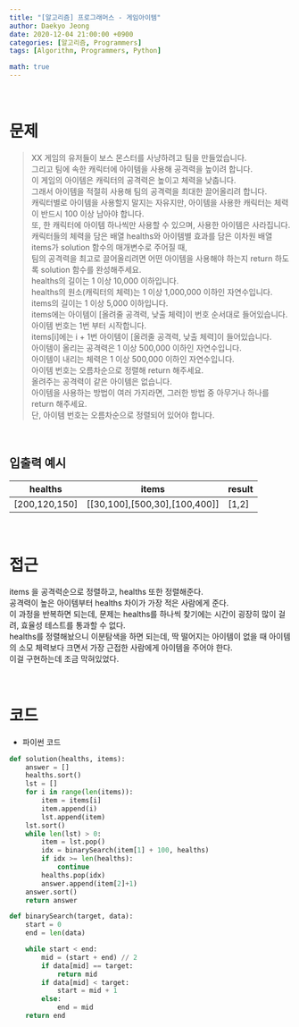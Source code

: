 ```yaml
---
title: "[알고리즘] 프로그래머스 - 게임아이템"
author: Daekyo Jeong
date: 2020-12-04 21:00:00 +0900
categories: [알고리즘, Programmers]
tags: [Algorithm, Programmers, Python]

math: true
---
```



<br/>

# **문제**


> XX 게임의 유저들이 보스 몬스터를 사냥하려고 팀을 만들었습니다.   
> 그리고 팀에 속한 캐릭터에 아이템을 사용해 공격력을 높이려 합니다.   
> 이 게임의 아이템은 캐릭터의 공격력은 높이고 체력을 낮춥니다.   
> 그래서 아이템을 적절히 사용해 팀의 공격력을 최대한 끌어올리려 합니다.    
> 캐릭터별로 아이템을 사용할지 말지는 자유지만, 아이템을 사용한 캐릭터는 체력이 반드시 100 이상 남아야 합니다.    
> 또, 한 캐릭터에 아이템 하나씩만 사용할 수 있으며, 사용한 아이템은 사라집니다.     
> 캐릭터들의 체력을 담은 배열 healths와 아이템별 효과를 담은 이차원 배열 items가 solution 함수의 매개변수로 주어질 때,    
> 팀의 공격력을 최고로 끌어올리려면 어떤 아이템을 사용해야 하는지 return 하도록 solution 함수를 완성해주세요.   
> healths의 길이는 1 이상 10,000 이하입니다.   
> healths의 원소(캐릭터의 체력)는 1 이상 1,000,000 이하인 자연수입니다.   
> items의 길이는 1 이상 5,000 이하입니다.    
> items에는 아이템이 [올려줄 공격력, 낮출 체력]이 번호 순서대로 들어있습니다.   
> 아이템 번호는 1번 부터 시작합니다.   
> items[i]에는 i + 1번 아이템이 [올려줄 공격력, 낮출 체력]이 들어있습니다.   
> 아이템이 올리는 공격력은 1 이상 500,000 이하인 자연수입니다.   
> 아이템이 내리는 체력은 1 이상 500,000 이하인 자연수입니다.   
> 아이템 번호는 오름차순으로 정렬해 return 해주세요.   
> 올려주는 공격력이 같은 아이템은 없습니다.   
> 아이템을 사용하는 방법이 여러 가지라면, 그러한 방법 중 아무거나 하나를 return 해주세요.   
> 단, 아이템 번호는 오름차순으로 정렬되어 있어야 합니다.   

<br/>

## **입출력 예시**

| healths  | items       | result |    
|---------------|-------------------------------|-------|  
| [200,120,150] | [[30,100],[500,30],[100,400]] | [1,2] |   

<br/>

# **접근**

items 을 공격력순으로 정렬하고, healths 또한 정렬해준다.    
공격력이 높은 아이템부터 healths 차이가 가장 적은 사람에게 준다.    
이 과정을 반복하면 되는데, 문제는 healths를 하나씩 찾기에는 시간이 굉장히 많이 걸려, 효율성 테스트를 통과할 수 없다.    
healths를 정렬해놨으니 이분탐색을 하면 되는데, 딱 떨어지는 아이템이 없을 때 아이템의 소모 체력보다 크면서 가장 근접한 사람에게 아이템을 주어야 한다.    
이걸 구현하는데 조금 막혀있었다.    

<br/>

# **코드**

- 파이썬 코드   

```py
def solution(healths, items):
    answer = []
    healths.sort()
    lst = []
    for i in range(len(items)):
        item = items[i]
        item.append(i)
        lst.append(item)
    lst.sort()
    while len(lst) > 0:
        item = lst.pop()
        idx = binarySearch(item[1] + 100, healths)
        if idx >= len(healths):
            continue
        healths.pop(idx)
        answer.append(item[2]+1)
    answer.sort()
    return answer

def binarySearch(target, data):
    start = 0
    end = len(data)

    while start < end:
        mid = (start + end) // 2
        if data[mid] == target:
            return mid
        if data[mid] < target:
            start = mid + 1
        else:
            end = mid
    return end
```

<br/>

